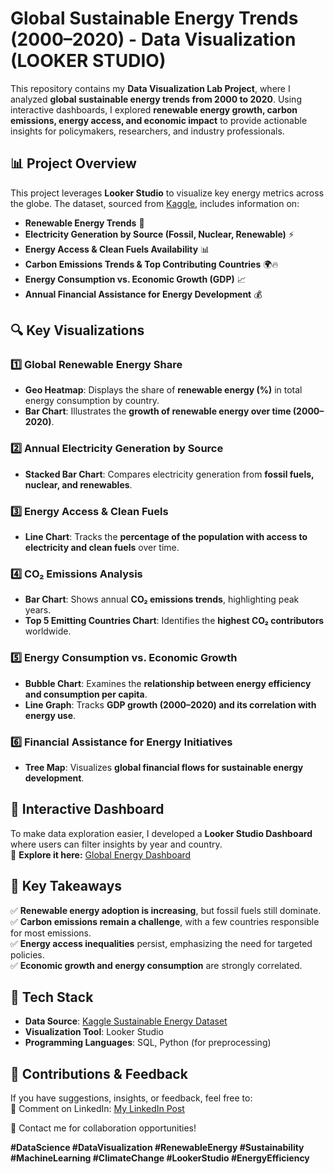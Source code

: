 # Global Sustainable Energy Trends (2000–2020) - Data Visualization  (LOOKER STUDIO)

This repository contains my **Data Visualization Lab Project**, where I analyzed **global sustainable energy trends from 2000 to 2020**. Using interactive dashboards, I explored **renewable energy growth, carbon emissions, energy access, and economic impact** to provide actionable insights for policymakers, researchers, and industry professionals.  

## 📊 Project Overview  

This project leverages **Looker Studio** to visualize key energy metrics across the globe. The dataset, sourced from [Kaggle](https://www.kaggle.com/datasets/anshtanwar/global-data-on-sustainable-energy), includes information on:  
- **Renewable Energy Trends** 🌱  
- **Electricity Generation by Source (Fossil, Nuclear, Renewable)** ⚡  
- **Energy Access & Clean Fuels Availability** 📊  
- **Carbon Emissions Trends & Top Contributing Countries** 🌍🔥  
- **Energy Consumption vs. Economic Growth (GDP)** 📈  
- **Annual Financial Assistance for Energy Development** 💰  

## 🔍 Key Visualizations  

### 1️⃣ Global Renewable Energy Share  
- **Geo Heatmap**: Displays the share of **renewable energy (%)** in total energy consumption by country.  
- **Bar Chart**: Illustrates the **growth of renewable energy over time (2000–2020)**.  

### 2️⃣ Annual Electricity Generation by Source  
- **Stacked Bar Chart**: Compares electricity generation from **fossil fuels, nuclear, and renewables**.  

### 3️⃣ Energy Access & Clean Fuels  
- **Line Chart**: Tracks the **percentage of the population with access to electricity and clean fuels** over time.  

### 4️⃣ CO₂ Emissions Analysis  
- **Bar Chart**: Shows annual **CO₂ emissions trends**, highlighting peak years.  
- **Top 5 Emitting Countries Chart**: Identifies the **highest CO₂ contributors** worldwide.  

### 5️⃣ Energy Consumption vs. Economic Growth  
- **Bubble Chart**: Examines the **relationship between energy efficiency and consumption per capita**.  
- **Line Graph**: Tracks **GDP growth (2000–2020) and its correlation with energy use**.  

### 6️⃣ Financial Assistance for Energy Initiatives  
- **Tree Map**: Visualizes **global financial flows for sustainable energy development**.  

## 🚀 Interactive Dashboard  

To make data exploration easier, I developed a **Looker Studio Dashboard** where users can filter insights by year and country.  
🔗 **Explore it here:** [Global Energy Dashboard](https://lookerstudio.google.com/s/mdSpfLUyEdE)  

## 📌 Key Takeaways  

✅ **Renewable energy adoption is increasing**, but fossil fuels still dominate.  
✅ **Carbon emissions remain a challenge**, with a few countries responsible for most emissions.  
✅ **Energy access inequalities** persist, emphasizing the need for targeted policies.  
✅ **Economic growth and energy consumption** are strongly correlated.  

## 🔧 Tech Stack  

- **Data Source**: [Kaggle Sustainable Energy Dataset](https://www.kaggle.com/datasets/anshtanwar/global-data-on-sustainable-energy)  
- **Visualization Tool**: Looker Studio  
- **Programming Languages**: SQL, Python (for preprocessing)  

## 📢 Contributions & Feedback  

If you have suggestions, insights, or feedback, feel free to:  
💬 Comment on LinkedIn: [My LinkedIn Post](https://www.linkedin.com/in/rahemeen-khan-94841a111/)

📧 Contact me for collaboration opportunities!  

**#DataScience #DataVisualization #RenewableEnergy #Sustainability #MachineLearning #ClimateChange #LookerStudio #EnergyEfficiency**  

